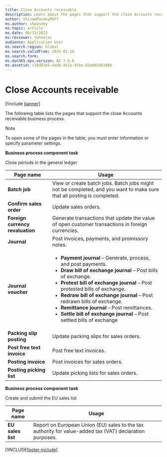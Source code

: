 ```yaml
---
title: Close Accounts receivable
description: Learn about the pages that support the close Accounts receivable business process, including a table that outlines the usage for various page names.
author: ShivamPandeyMSFT
ms.author: shpandey
ms.topic: article
ms.date: 06/13/2023
ms.reviewer: twheeloc
audience: Application User
ms.search.region: Global
ms.search.validFrom: 2016-02-28
ms.search.form: 
ms.dyn365.ops.version: AX 7.0.0
ms.assetid: c18d83e5-4adb-422a-91be-82a665d8288b
---
```


# Close Accounts receivable

[!include [banner](../includes/banner.md)]

The following table lists the pages that support the close Accounts receivable business process.

> [!NOTE] 
> To open some of the pages in the table, you must enter information or specify parameter settings.

**Business process component task**                   

Close periods in the general ledger

| Page name                            | Usage                                                                                      |
|--------------------------------------|--------------------------------------------------------------------------------------------|
|**Batch job**                          | View or create batch jobs. Batch jobs might not be completed, and you want to make sure that all posting is completed.     |
|**Confirm sales order**                   | Update sales orders.                                                                       |
|**Foreign currency revaluation**    | Generate transactions that update the value of open customer transactions in foreign currencies.                          |
| **Journal**                              | Post invoices, payments, and promissory notes.                                             |
| **Journal voucher**                      |<ul><li>**Payment journal** – Generate, process, and post payments.</li><li>**Draw bill of exchange journal** – Post bills of exchange.</li><li>**Protest bill of exchange journal** – Post protested bills of exchange.</li><li>**Redraw bill of exchange journal** – Post redrawn bills of exchange.</li><li>**Remittance journal** – Post remittances.</li><li>**Settle bill of exchange journal** – Post settled bills of exchange</li></ul>                   |
| **Packing slip posting**                 | Update packing slips for sales orders.                                                     |
| **Post free text invoice**               | Post free text invoices.                                                                   |
| **Posting invoice**                      | Post invoices for sales orders.                                                            |
| **Posting picking list**                 |Update picking lists for sales orders.                                                      |

**Business process component task**   

Create and submit the EU sales list

| Page name                            | Usage                                                                                      |
|--------------------------------------|--------------------------------------------------------------------------------------------|
|**EU sales list**                        | Report on European Union (EU) sales to the tax authority for value-added tax (VAT) declaration purposes.               |








[!INCLUDE[footer-include](../../includes/footer-banner.md)]
